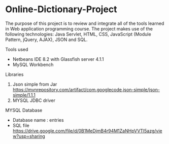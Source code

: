 # Online-Dictionary-Project
The purpose of this project is to review and integrate all of the tools learned in Web application programming course. The project makes use of the following technologies: Java Servlet, HTML, CSS, JavaScript (Module Pattern, jQuery, AJAX), JSON and SQL.

Tools used
- Netbeans IDE 8.2 with Glassfish server 4.1.1
- MySQL Workbench

Libraries
1. Json simple from Jar 
https://mvnrepository.com/artifact/com.googlecode.json-simple/json-simple/1.1.1
2. MYSQL JDBC driver

MYSQL Database
- Database name : entries
- SQL file https://drive.google.com/file/d/0B1MeDjmB4r94M1ZaNHpVVTl5azg/view?usp=sharing

